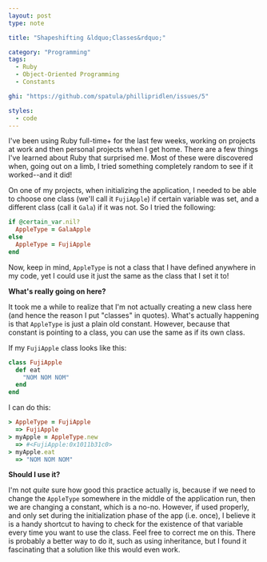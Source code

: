 ```yaml
---
layout: post
type: note

title: "Shapeshifting &ldquo;Classes&rdquo;"

category: "Programming"
tags:
  - Ruby
  - Object-Oriented Programming
  - Constants

ghi: "https://github.com/spatula/phillipridlen/issues/5"

styles:
  - code
---
```

I've been using Ruby full-time+ for the last few weeks, working on projects at
work and then personal projects when I get home. There are a few things I've
learned about Ruby that surprised me. Most of these were discovered when, going
out on a limb, I tried something completely random to see if it worked--and it
did!

On one of my projects, when initializing the application,  I needed to be able
to choose one class (we'll call it `FujiApple`) if certain variable was set, and a different
class (call it `Gala`) if it was not. So I tried the following:

~~~ ruby
if @certain_var.nil?
  AppleType = GalaApple
else
  AppleType = FujiApple
end
~~~

Now, keep in mind, `AppleType` is not a class that I have defined anywhere in my
code, yet I could use it just the same as the class that I set it to!

**What's really going on here?**

It took me a while to realize that I'm not actually creating a new class here
(and hence the reason I put "classes" in quotes). What's actually happening
is that `AppleType` is just a plain old constant. However, because that constant
is pointing to a class, you can use the same as if its own class.

If my `FujiApple` class looks like this:

~~~ ruby
class FujiApple
  def eat
    "NOM NOM NOM"
  end
end
~~~

I can do this:

~~~ ruby
> AppleType = FujiApple
  => FujiApple
> myApple = AppleType.new
  => #<FujiApple:0x1011b31c0>
> myApple.eat
  => "NOM NOM NOM"
~~~

**Should I use it?**

I'm not *quite* sure how good this practice actually is, because if we need to
change the `AppleType` somewhere in the middle of the application run, then we
are changing a constant, which is a no-no. However, if used properly, and only
set during the initialization phase of the app (i.e. once), I believe it is a
handy shortcut to having to check for the existence of that variable every time
you want to use the class. Feel free to correct me on this. There is probably a
better way to do it, such as using inheritance, but I found it fascinating that
a solution like this would even work.


